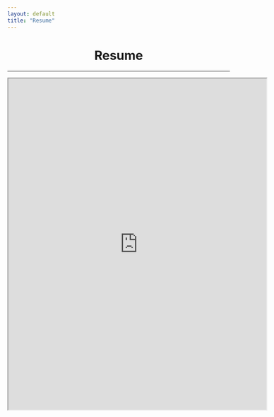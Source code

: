 ```yaml
---
layout: default
title: "Resume"
---
```


<Center><h1>Resume</h1></Center>

***

<iframe src="https://drive.google.com/file/d/1nnkbgkK7tjh5NcIfeJuwlFZUIyMM0SCQ/preview" width="585" height="750"></iframe>
